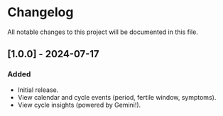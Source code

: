 # Changelog

All notable changes to this project will be documented in this file.

## [1.0.0] - 2024-07-17

### Added

- Initial release.
- View calendar and cycle events (period, fertile window, symptoms).
- View cycle insights (powered by Gemini!).